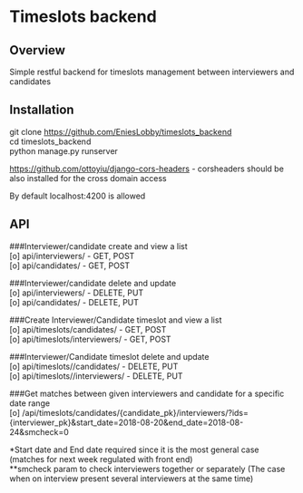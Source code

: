 # Timeslots backend
## Overview
Simple restful backend for timeslots management between interviewers and candidates  

## Installation
git clone https://github.com/EniesLobby/timeslots_backend  
cd timeslots_backend  
python manage.py runserver  
  
https://github.com/ottoyiu/django-cors-headers - corsheaders should be also installed for the cross domain access  
  
By default localhost:4200 is allowed  


## API

###Interviewer/candidate create and view a list  
[o] api/interviewers/ - GET, POST  
[o] api/candidates/ - GET, POST  
  
###Interviewer/candidate delete and update  
[o] api/interviewers/<pk> - DELETE, PUT  
[o] api/candidates/<pk> - DELETE, PUT  
  
###Create Interviewer/Candidate timeslot and view a list  
[o] api/timeslots/candidates/<pk> - GET, POST  
[o] api/timeslots/interviewers/<pk> - GET, POST    

###Interviewer/Candidate timeslot delete and update  
[o] api/timeslots/<pk>/candidates/ - DELETE, PUT  
[o] api/timeslots/<pk>/interviewers/ - DELETE, PUT  
  
###Get matches between given interviewers and candidate for a specific date range  
[o] /api/timeslots/candidates/{candidate_pk}/interviewers/?ids={interviewer_pk}&start_date=2018-08-20&end_date=2018-08-24&smcheck=0  

*Start date and End date required since it is the most general case (matches for next week regulated with front end)  
**smcheck param to check interviewers together or separately (The case when on interview present several interviewers at the same time)  
